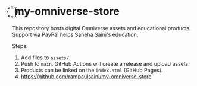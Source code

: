 # ꙰ my-omniverse-store

This repository hosts digital Omniverse assets and educational products.  
Support via PayPal helps Saneha Saini's education.

Steps:
1. Add files to `assets/`.
2. Push to `main`. GitHub Actions will create a release and upload assets.
3. Products can be linked on the `index.html` (GitHub Pages).
4. https://github.com/rampaulsaini/my-omniverse-store
